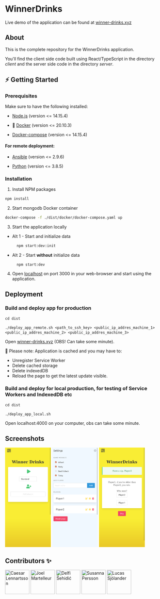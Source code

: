 # WinnerDrinks

Live demo of the application can be found at [winner-drinks.xyz](https://winner-drinks.xyz/)

## About

This is the complete repository for the WinnerDrinks application.

You'll find the client side code built using React/TypeScript in the directory *client* and the server side code in the directory *server*. 


<!-- GETTING STARTED -->
## ⚡️ Getting Started

### Prerequisites

Make sure to have the following installed:

* [Node.js](https://nodejs.org/en/) (version <= 14.15.4)

* 🐳 [Docker](https://docs.docker.com/get-docker/) (version <= 20.10.3)

* [Docker-compose](https://docs.docker.com/compose/install/) (version <= 14.15.4)

#### For remote deployment:

* [Ansible](https://docs.ansible.com/ansible/latest/installation_guide/intro_installation.html) (version <= 2.9.6)

* [Python](https://www.python.org/downloads/) (version <= 3.8.5)

### Installation

1. Install NPM packages
  ```sh
  npm install
  ```

2. Start mongodb Docker container
  ```sh
  docker-compose -f ./dist/docker/docker-compose.yaml up
  ```

3. Start the application locally
  * Alt 1 - Start and initialize data
    ```sh
      npm start:dev:init
    ```
  * Alt 2 - Start <strong>without</strong> initialize data
    ```sh
      npm start:dev
    ```

4. Open [localhost](http://localhost:3000/) on port 3000 in your web-browser and start using the application.


## Deployment

### Build and deploy app for production


```
cd dist
```

```
./deploy_app_remote.sh <path_to_ssh_key> <public_ip_addres_machine_1> <public_ip_addres_machine_2> <public_ip_addres_machine_3>
```

Open [winner-drinks.xyz](https://winner-drinks.xyz) (OBS! Can take some minute). 

🔔 Please note: Application is cached and you may have to:

* Unregister Service Worker
* Delete cached storage
* Delete indexedDB 
* Reload the page to get the latest update visible. 


### Build and deploy for local production, for testing of Service Workers and IndexedDB etc

```
cd dist
```

```
./deploy_app_local.sh
```

Open localhost:4000 on your computer, obs can take some minute.

## Screenshots

<!-- ![Start page](./image/startpage.png) -->
<img title="Start page" src="./image/startpage.png" width="30%">
<img title="Settings tab" src="./image/settings.png" width="30%">
<img title="Party game, 1 of 4 game-modules available" src="./image/gamemodule.png" width="30%">

## Contributors ✨

<a href="https://github.com/Lennca"><img src="https://avatars.githubusercontent.com/lennca" title="Caesar Lennartsson" width="80" height="80"></a>
<a href="https://github.com/Martelleur"><img src="https://avatars.githubusercontent.com/martelleur" title="Joel Martelleur" width="80" height="80"></a>
<a href="https://github.com/delsehi"><img src="https://avatars.githubusercontent.com/delsehi" title="Delfi Šehidić" width="80" height="80"></a>
<a href="https://github.com/SusannaP2018"><img src="https://avatars.githubusercontent.com/SusannaP2018" title="Susanna Persson" width="80" height="80"></a>
<a href="https://github.com/lucasj96"><img src="https://avatars.githubusercontent.com/lucasj96" title="Lucas Sjölander" width="80" height="80"></a>